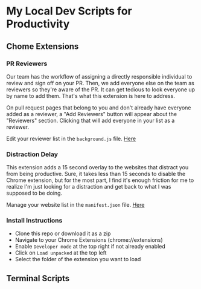 # My Local Dev Scripts for Productivity

## Chome Extensions

### PR Reviewers
Our team has the workflow of assigning a directly responsible individual to review and sign off
on your PR. Then, we add everyone else on the team as reviewers so they're aware of the PR.
It can get tedious to look everyone up by name to add them. That's what this extension is here to address.

On pull request pages that belong to you and don't already have everyone added as a reviewer,
a "Add Reviewers" button will appear about the "Reviewers" section. Clicking that will add everyone
in your list as a reviewer.

Edit your reviewer list in the `background.js` file. [Here](https://github.com/roger-mo-gusto/local_dev_scripts/blob/a2ff3f97103a8aceb39f32e6fd86cf0b95441c77/chrome_extensions/pr_reviewers/background.js#L2)

### Distraction Delay
This extension adds a 15 second overlay to the websites that distract you from being productive.
Sure, it takes less than 15 seconds to disable the Chrome extension, but for the most part, I find
it's enough friction for me to realize I'm just looking for a distraction and get back to what I
was supposed to be doing.

Manage your website list in the `manifest.json` file. [Here](https://github.com/roger-mo-gusto/local_dev_scripts/blob/a2ff3f97103a8aceb39f32e6fd86cf0b95441c77/chrome_extensions/distraction_delay/manifest.json#L8)

### Install Instructions
- Clone this repo or download it as a zip
- Navigate to your Chrome Extensions (chrome://extensions)
- Enable `Developer mode` at the top right if not already enabled
- Click on `Load unpacked` at the top left
- Select the folder of the extension you want to load


## Terminal Scripts
